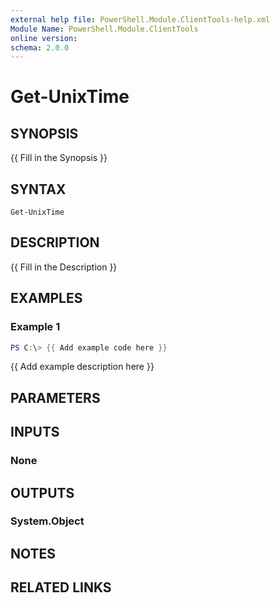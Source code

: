 ```yaml
---
external help file: PowerShell.Module.ClientTools-help.xml
Module Name: PowerShell.Module.ClientTools
online version:
schema: 2.0.0
---
```


# Get-UnixTime

## SYNOPSIS
{{ Fill in the Synopsis }}

## SYNTAX

```
Get-UnixTime
```

## DESCRIPTION
{{ Fill in the Description }}

## EXAMPLES

### Example 1
```powershell
PS C:\> {{ Add example code here }}
```

{{ Add example description here }}

## PARAMETERS

## INPUTS

### None

## OUTPUTS

### System.Object
## NOTES

## RELATED LINKS
